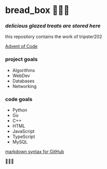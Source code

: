 # bread_box 🍰🍩🧁

### *delicious glazed treats are stored here*

this repository contains the work of tripster202

[Advent of Code](https://adventofcode.com/2021)

### project goals
- Algorithms
- WebDev
- Databases
- Networking

### code goals
- Python
- Go
- C++
- HTML
- JavaScript
- TypeScript
- MySQL

[markdown syntax for GitHub](https://docs.github.com/en/get-started/writing-on-github/getting-started-with-writing-and-formatting-on-github/basic-writing-and-formatting-syntax)

🍞🍞🍞
